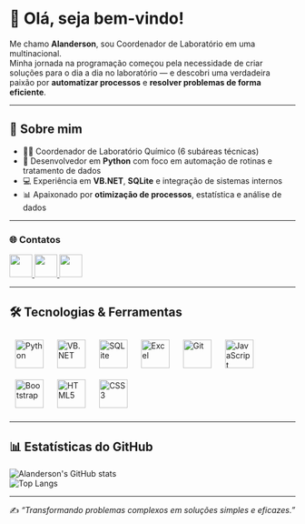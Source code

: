 # 👋 Olá, seja bem-vindo!

Me chamo **Alanderson**, sou Coordenador de Laboratório em uma multinacional.  
Minha jornada na programação começou pela necessidade de criar soluções para o dia a dia no laboratório — e descobri uma verdadeira paixão por **automatizar processos** e **resolver problemas de forma eficiente**.

---

## 🚀 Sobre mim
- 👨‍🔬 Coordenador de Laboratório Químico (6 subáreas técnicas)  
- 🐍 Desenvolvedor em **Python** com foco em automação de rotinas e tratamento de dados  
- 💻 Experiência em **VB.NET**, **SQLite** e integração de sistemas internos  
- 📊 Apaixonado por **otimização de processos**, estatística e análise de dados  

---

### 🌐 Contatos
<p align="left">
  <a href="https://www.linkedin.com/in/alanderson-batista-22375642/" target="_blank">
    <img src="https://img.icons8.com/ios-filled/50/0A66C2/linkedin.png" width="40" height="40"/>
  </a>
  <a href="mailto:Alanderson.c@gmail.com">
    <img src="https://img.icons8.com/ios-filled/50/EA4335/gmail.png" width="40" height="40"/>
  </a>
  <a href="https://github.com/AlandersonBatista" target="_blank">
    <img src="https://img.icons8.com/ios-filled/50/000000/github.png" width="40" height="40"/>
  </a>
</p>

---
## 🛠️ Tecnologias & Ferramentas

<p align="left">

  <!-- Python -->
  <span style="position: relative; display: inline-block; margin: 10px;">
    <img src="https://cdn.jsdelivr.net/gh/devicons/devicon/icons/python/python-original.svg" alt="Python" width="50" height="50"/>
    <span style="visibility:hidden; background:#333; color:#fff; text-align:center; padding:5px 8px; border-radius:6px; position:absolute; bottom:110%; left:50%; transform:translateX(-50%); opacity:0; transition:opacity 0.3s; font-size:12px; white-space:nowrap;">
      Python
    </span>
  </span>

  <!-- VB.NET -->
  <span style="position: relative; display: inline-block; margin: 10px;">
    <img src="https://cdn.jsdelivr.net/gh/devicons/devicon/icons/dot-net/dot-net-original.svg" alt="VB.NET" width="50" height="50"/>
    <span style="visibility:hidden; background:#333; color:#fff; text-align:center; padding:5px 8px; border-radius:6px; position:absolute; bottom:110%; left:50%; transform:translateX(-50%); opacity:0; transition:opacity 0.3s; font-size:12px; white-space:nowrap;">
      VB.NET
    </span>
  </span>

  <!-- SQLite -->
  <span style="position: relative; display: inline-block; margin: 10px;">
    <img src="https://cdn.jsdelivr.net/gh/devicons/devicon/icons/sqlite/sqlite-plain-wordmark.svg" alt="SQLite" width="50" height="50"/>
    <span style="visibility:hidden; background:#333; color:#fff; text-align:center; padding:5px 8px; border-radius:6px; position:absolute; bottom:110%; left:50%; transform:translateX(-50%); opacity:0; transition:opacity 0.3s; font-size:12px; white-space:nowrap;">
      SQLite
    </span>
  </span>

  <!-- Excel -->
  <span style="position: relative; display: inline-block; margin: 10px;">
    <img src="https://cdn.jsdelivr.net/npm/simple-icons@v5/icons/microsoftexcel.svg" alt="Excel" width="50" height="50"/>
    <span style="visibility:hidden; background:#333; color:#fff; text-align:center; padding:5px 8px; border-radius:6px; position:absolute; bottom:110%; left:50%; transform:translateX(-50%); opacity:0; transition:opacity 0.3s; font-size:12px; white-space:nowrap;">
      Excel
    </span>
  </span>

  <!-- Git -->
  <span style="position: relative; display: inline-block; margin: 10px;">
    <img src="https://cdn.jsdelivr.net/gh/devicons/devicon/icons/git/git-original.svg" alt="Git" width="50" height="50"/>
    <span style="visibility:hidden; background:#333; color:#fff; text-align:center; padding:5px 8px; border-radius:6px; position:absolute; bottom:110%; left:50%; transform:translateX(-50%); opacity:0; transition:opacity 0.3s; font-size:12px; white-space:nowrap;">
      Git
    </span>
  </span>

  <!-- JavaScript -->
  <span style="position: relative; display: inline-block; margin: 10px;">
    <img src="https://cdn.jsdelivr.net/gh/devicons/devicon/icons/javascript/javascript-original.svg" alt="JavaScript" width="50" height="50"/>
    <span style="visibility:hidden; background:#333; color:#fff; text-align:center; padding:5px 8px; border-radius:6px; position:absolute; bottom:110%; left:50%; transform:translateX(-50%); opacity:0; transition:opacity 0.3s; font-size:12px; white-space:nowrap;">
      JavaScript
    </span>
  </span>

  <!-- Bootstrap -->
  <span style="position: relative; display: inline-block; margin: 10px;">
    <img src="https://cdn.jsdelivr.net/gh/devicons/devicon/icons/bootstrap/bootstrap-original.svg" alt="Bootstrap" width="50" height="50"/>
    <span style="visibility:hidden; background:#333; color:#fff; text-align:center; padding:5px 8px; border-radius:6px; position:absolute; bottom:110%; left:50%; transform:translateX(-50%); opacity:0; transition:opacity 0.3s; font-size:12px; white-space:nowrap;">
      Bootstrap
    </span>
  </span>

  <!-- HTML5 -->
  <span style="position: relative; display: inline-block; margin: 10px;">
    <img src="https://cdn.jsdelivr.net/gh/devicons/devicon/icons/html5/html5-original.svg" alt="HTML5" width="50" height="50"/>
    <span style="visibility:hidden; background:#333; color:#fff; text-align:center; padding:5px 8px; border-radius:6px; position:absolute; bottom:110%; left:50%; transform:translateX(-50%); opacity:0; transition:opacity 0.3s; font-size:12px; white-space:nowrap;">
      HTML5
    </span>
  </span>

  <!-- CSS3 -->
  <span style="position: relative; display: inline-block; margin: 10px;">
    <img src="https://cdn.jsdelivr.net/gh/devicons/devicon/icons/css3/css3-original.svg" alt="CSS3" width="50" height="50"/>
    <span style="visibility:hidden; background:#333; color:#fff; text-align:center; padding:5px 8px; border-radius:6px; position:absolute; bottom:110%; left:50%; transform:translateX(-50%); opacity:0; transition:opacity 0.3s; font-size:12px; white-space:nowrap;">
      CSS3
    </span>
  </span>

</p>



---

## 📊 Estatísticas do GitHub
![Alanderson's GitHub stats](https://github-readme-stats.vercel.app/api?username=AlandersonBatista&show_icons=true&theme=dracula)  
![Top Langs](https://github-readme-stats.vercel.app/api/top-langs/?username=AlandersonBatista&layout=compact&theme=dracula)

---

✍️ *“Transformando problemas complexos em soluções simples e eficazes.”*
